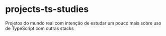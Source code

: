 # projects-ts-studies
Projetos do mundo real com intenção de estudar um pouco mais sobre uso de TypeScript com outras stacks
